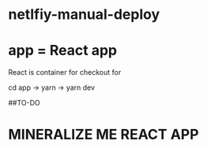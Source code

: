 # netlfiy-manual-deploy

# app = React app

React is container for checkout for

cd app -> yarn -> yarn dev

##TO-DO

# MINERALIZE ME REACT APP
